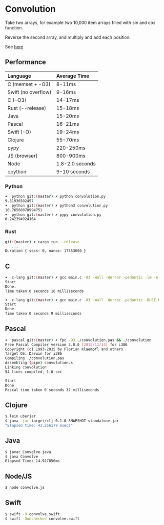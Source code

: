 # Convolution

Take two arrays, for example two 10,000 item arrays filled with sin and cos function.

Reverse the second array, and multiply and add each position.

See [here](https://en.wikipedia.org/wiki/Convolution)

## Performance

| Language            | Average Time    |
| :------------------ | :-------------- |
| C (memset + -O3)    | 8-11ms          |
| Swift (no overflow) | 9-16ms          |
| C (-O3)             | 14-17ms         |
| Rust (--release)    | 15-18ms         |
| Java                | 15-20ms         |
| Pascal              | 16-21ms         |
| Swift (-O)          | 19-24ms         |
| Clojure             | 55-70ms         |
| pypy                | 220-250ms       |
| JS (browser)        | 800-900ms       |
| Node                | 1.8-2.0 seconds |
| cpython             | 9-10 seconds    |

### Python

```bash
➜  python git:(master) ✗ python convolution.py
9.31936502457
➜  python git:(master) ✗ python3 convolution.py
10.76568078994751
➜  python git:(master) ✗ pypy convolution.py
0.242394924164
```

### Rust

```bash
git:(master) ✗ cargo run --release
   ...
Duration { secs: 0, nanos: 17353000 }
```

## C

```bash
➜  c-lang git:(master) ✗ gcc main.c -O3 -Wall -Werror -pedantic -lm -o convo && ./convo
Start
Done.
Time taken 0 seconds 16 milliseconds

➜  c-lang git:(master) ✗ gcc main.c -O3 -Wall -Werror -pedantic -DUSE_HAX -lm -o convo && ./convo
Start
Done.
Time taken 0 seconds 9 milliseconds
```

## Pascal

```bash
➜  pascal git:(master) ✗ fpc -O3 ./convolution.pas && ./convolution
Free Pascal Compiler version 3.0.0 [2015/11/14] for i386
Copyright (c) 1993-2015 by Florian Klaempfl and others
Target OS: Darwin for i386
Compiling ./convolution.pas
Assembling (pipe) convolution.s
Linking convolution
54 lines compiled, 1.0 sec

Start
Done
Pascal time taken 0 seconds 37 milliseconds
```

## Clojure

```bash
$ lein uberjar                                                                                                  
$ java -jar target/clj-0.1.0-SNAPSHOT-standalone.jar
"Elapsed time: 43.266179 msecs"
```

## Java

```bash
$ javac Convolve.java
$ java Convolve
Elapsed Time: 14.927856ms
```

## Node/JS

```bash
$ node convolve.js
```

## Swift

```bash
$ swift -O convolve.swift
$ swift -Ounchecked convolve.swift
```
